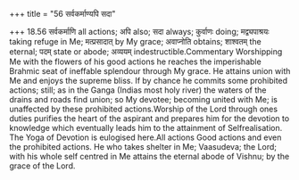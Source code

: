 +++
title = "56 सर्वकर्माण्यपि सदा"

+++
18.56 सर्वकर्माणि all actions; अपि also; सदा always; कुर्वाणः doing;
मद्व्यपाश्रयः taking refuge in Me; मत्प्रसादात् by My grace; अवाप्नोति
obtains; शाश्वतम् the eternal; पदम् state or abode; अव्ययम्
indestructible.Commentary Worshipping Me with the flowers of his good
actions he reaches the imperishable Brahmic seat of ineffable splendour
through My grace. He attains union with Me and enjoys the supreme bliss.
If by chance he commits some prohibited actions; still; as in the Ganga
(Indias most holy river) the waters of the drains and roads find union;
so My devotee; becoming united with Me; is unaffected by these
prohibited actions.Worship of the Lord through ones duties purifies the
heart of the aspirant and prepares him for the devotion to knowledge
which eventually leads him to the attainment of Selfrealisation. The
Yoga of Devotion is eulogised here.All actions Good actions and even the
prohibited actions. He who takes shelter in Me; Vaasudeva; the Lord;
with his whole self centred in Me attains the eternal abode of Vishnu;
by the grace of the Lord.
